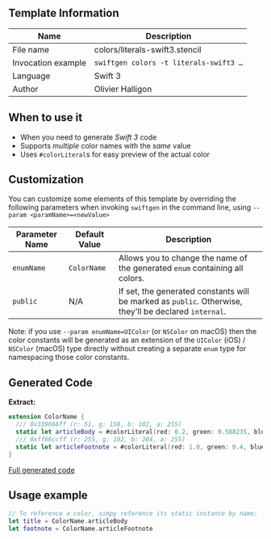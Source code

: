 ## Template Information

| Name      | Description       |
| --------- | ----------------- |
| File name | colors/literals-swift3.stencil |
| Invocation example | `swiftgen colors -t literals-swift3 …` |
| Language | Swift 3 |
| Author | Olivier Halligon |

## When to use it

- When you need to generate *Swift 3* code
- Supports _multiple_ color names with the _same_ value
- Uses `#colorLiteral`s for easy preview of the actual color

## Customization

You can customize some elements of this template by overriding the following parameters when invoking `swiftgen` in the command line, using `--param <paramName>=<newValue>`

| Parameter Name | Default Value | Description |
| -------------- | ------------- | ----------- |
| `enumName` | `ColorName` | Allows you to change the name of the generated `enum` containing all colors. |
| `public` | N/A | If set, the generated constants will be marked as `public`. Otherwise, they'll be declared `internal`. |

Note: if you use `--param enumName=UIColor` (or `NSColor` on macOS) then the color constants will be generated as an extension of the `UIColor` (iOS) / `NSColor` (macOS) type directly without creating a separate `enum` type for namespacing those color constants.

## Generated Code

**Extract:**

```swift
extension ColorName {
  /// 0x339666ff (r: 51, g: 150, b: 102, a: 255)
  static let articleBody = #colorLiteral(red: 0.2, green: 0.588235, blue: 0.4, alpha: 1.0)
  /// 0xff66ccff (r: 255, g: 102, b: 204, a: 255)
  static let articleFootnote = #colorLiteral(red: 1.0, green: 0.4, blue: 0.8, alpha: 1.0)
}
```

[Full generated code](https://github.com/SwiftGen/templates/blob/master/Tests/Expected/Colors/literals-swift3-context-defaults.swift)

## Usage example

```swift
// To reference a color, simpy reference its static instance by name:
let title = ColorName.articleBody
let footnote = ColorName.articleFootnote
```
